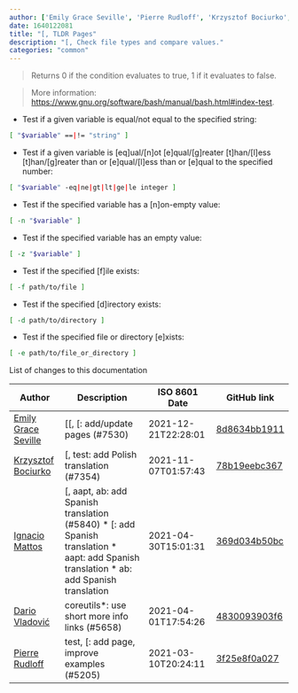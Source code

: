 ```yaml
---
author: ['Emily Grace Seville', 'Pierre Rudloff', 'Krzysztof Bociurko', 'Ignacio Mattos', 'Dario Vladović']
date: 1640122081
title: "[, TLDR Pages"
description: "[, Check file types and compare values."
categories: "common"
---
```

> Returns 0 if the condition evaluates to true, 1 if it evaluates to false.

> More information: <https://www.gnu.org/software/bash/manual/bash.html#index-test>.

- Test if a given variable is equal/not equal to the specified string:

```bash
[ "$variable" ==|!= "string" ]
```

- Test if a given variable is [eq]ual/[n]ot [e]qual/[g]reater [t]han/[l]ess [t]han/[g]reater than or [e]qual/[l]ess than or [e]qual to the specified number:

```bash
[ "$variable" -eq|ne|gt|lt|ge|le integer ]
```

- Test if the specified variable has a [n]on-empty value:

```bash
[ -n "$variable" ]
```

- Test if the specified variable has an empty value:

```bash
[ -z "$variable" ]
```

- Test if the specified [f]ile exists:

```bash
[ -f path/to/file ]
```

- Test if the specified [d]irectory exists:

```bash
[ -d path/to/directory ]
```

- Test if the specified file or directory [e]xists:

```bash
[ -e path/to/file_or_directory ]
```
List of changes to this documentation


Author | Description | ISO 8601 Date | GitHub link
------|-----|-----|-----
[Emily Grace Seville](mailto:emilyseville7cf@gmail.com) | [[, [: add/update pages (#7530) | 2021-12-21T22:28:01 | [8d8634bb1911](https://github.com/tldr-pages/tldr/commit/8d8634bb19117c10d758f126b386a1bc0f1cd046)
[Krzysztof Bociurko](mailto:chanibal@users.noreply.github.com) | [, test: add Polish translation (#7354) | 2021-11-07T01:57:43 | [78b19eebc367](https://github.com/tldr-pages/tldr/commit/78b19eebc3677a1ae9890450708fff2a89f77ffa)
[Ignacio Mattos](mailto:69126302+Nacho-source@users.noreply.github.com) | [, aapt, ab: add Spanish translation (#5840) * [: add Spanish translation * aapt: add Spanish translation * ab: add Spanish translation | 2021-04-30T15:01:31 | [369d034b50bc](https://github.com/tldr-pages/tldr/commit/369d034b50bc5bd86abd6de6834ca5983a3eb1c2)
[Dario Vladović](mailto:d.vladimyr@gmail.com) | coreutils*: use short more info links (#5658) | 2021-04-01T17:54:26 | [4830093903f6](https://github.com/tldr-pages/tldr/commit/4830093903f66ccf3ebbc2ecf477286e45edac59)
[Pierre Rudloff](mailto:contact@rudloff.pro) | test, [: add page, improve examples (#5205) | 2021-03-10T20:24:11 | [3f25e8f0a027](https://github.com/tldr-pages/tldr/commit/3f25e8f0a0271992fead048c51923bde16eb139a)

